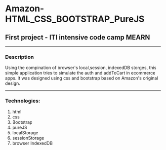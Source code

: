 # Amazon-HTML_CSS_BOOTSTRAP_PureJS

## First project - ITI intensive code camp MEARN

----------------------------------------------------

### Description

Using the compination of browser's local,session, indexedDB storges, this simple application tries to simulate the auth and addToCart in ecommerce apps. It was designed using css and bootstrap based on Amazon's original design.

----------------------------------------------------

### Technologies:

1. html
2. css
3. Bootstrap
4. pureJS
5. localStorage
6. sessionStorage
7. browser IndexedDB